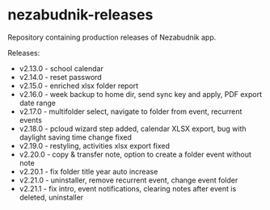 # nezabudnik-releases

Repository containing production releases of Nezabudnik app.

Releases:
* v2.13.0 - school calendar
* v2.14.0 - reset password
* v2.15.0 - enriched xlsx folder report
* v2.16.0 - week backup to home dir, send sync key and apply, PDF export date range 
* v2.17.0 - multifolder select, navigate to folder from event, recurrent events
* v2.18.0 - pcloud wizard step added, calendar XLSX export, bug with daylight saving time change fixed
* v2.19.0 - restyling, activities xlsx export fixed
* v2.20.0 - copy & transfer note, option to create a folder event without note
* v2.20.1 - fix folder title year auto increase
* v2.21.0 - uninstaller, remove recurrent event, change event folder
* v2.21.1 - fix intro, event notifications, clearing notes after event is deleted, uninstaller
